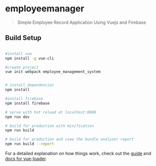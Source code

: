 # employeemanager

> Simple Employee Record Application Using Vuejs and Firebase

## Build Setup

``` bash

#install vue
npm install -g vue-cli

#create project
vue init webpack employee_management_system


# install dependencies
npm install

#install firebase
npm install firebase

# serve with hot reload at localhost:8080
npm run dev

# build for production with minification
npm run build

# build for production and view the bundle analyzer report
npm run build --report
```

For a detailed explanation on how things work, check out the [guide](http://vuejs-templates.github.io/webpack/) and [docs for vue-loader](http://vuejs.github.io/vue-loader).
